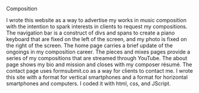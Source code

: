 Composition

I wrote this website as a way to advertise my works in music composition with the intention to spark interests in clients to request my compositions. 
The navigation bar is a construct of divs and spans to create a piano keyboard that are fixed on the left of the screen, and my photo is fixed on the right of the screen.
The home page carries a brief update of the ongoings in my composition career.
The pieces and mixes pages provide a series of my compositions that are streamed through YouTube.
The about page shows my bio and mission and closes with my composer résumé.
The contact page uses formsubmit.co as a way for clients to contact me.
I wrote this site with a format for vertical smartphones and a format for horizontal smartphones and computers.
I coded it with html, css, and JScript.
